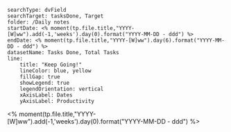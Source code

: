


``` tracker
searchType: dvField
searchTarget: tasksDone, Target
folder: /Daily notes 
startDate: <% moment(tp.file.title,"YYYY-[W]ww").add(-1,'weeks').day(0).format("YYYY-MM-DD - ddd") %>
endDate: <% moment(tp.file.title,"YYYY-[W]ww").day(6).format("YYYY-MM-DD - ddd") %>
datasetName: Tasks Done, Total Tasks
line:
    title: "Keep Going!"
    lineColor: blue, yellow
    fillGap: true
    showLegend: true
    legendOrientation: vertical
    xAxisLabel: Dates
    yAxisLabel: Productivity
```

<% moment(tp.file.title,"YYYY-[W]ww").add(-1,'weeks').day(0).format("YYYY-MM-DD - ddd") %>
